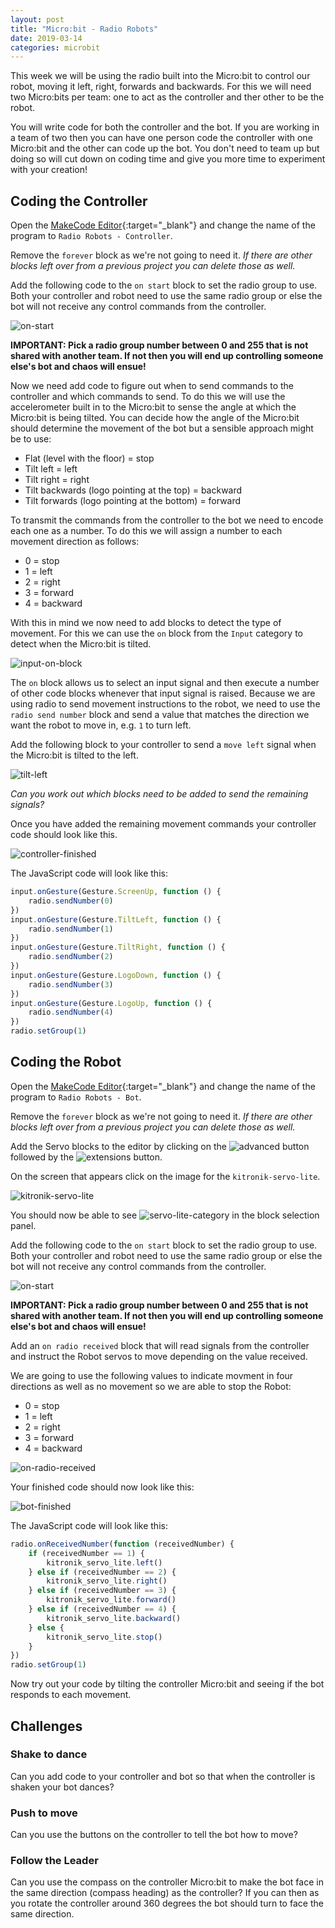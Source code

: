 ```yaml
---
layout: post
title: "Micro:bit - Radio Robots"
date: 2019-03-14
categories: microbit
---
```

This week we will be using the radio built into the Micro\:bit to control our robot, moving it left, right, forwards and backwards. For this we will need two Micro:bits per team: one to act as the controller and ther other to be the robot.

You will write code for both the controller and the bot. If you are working in a team of two then you can have one person code the controller with one Micro:bit and the other can code up the bot. You don't need to team up but doing so will cut down on coding time and give you more time to experiment with your creation!

## Coding the Controller

Open the [MakeCode Editor][editor]{:target="_blank"} and change the name of the program to `Radio Robots - Controller`.

Remove the `forever` block as we're not going to need it. *If there are other blocks left over from a previous project you can delete those as well.*

Add the following code to the `on start` block to set the radio group to use. Both your controller and robot need to use the same radio group or else the bot will not receive any control commands from the controller.

![on-start](/assets/microbit-radio-robots/on-start.png)

**IMPORTANT: Pick a radio group number between 0 and 255 that is not shared with another team. If not then you will end up controlling someone else's bot and chaos will ensue!**

Now we need add code to figure out when to send commands to the controller and which commands to send. To do this we will use the accelerometer built in to the Micro:bit to sense the angle at which the Micro:bit is being tilted. You can decide how the angle of the Micro:bit should determine the movement of the bot but a sensible approach might be to use:

- Flat (level with the floor) = stop
- Tilt left = left
- Tilt right = right
- Tilt backwards (logo pointing at the top) = backward
- Tilt forwards (logo pointing at the bottom) = forward

To transmit the commands from the controller to the bot we need to encode each one as a number. To do this we will assign a number to each movement direction as follows:

- 0 = stop
- 1 = left
- 2 = right
- 3 = forward
- 4 = backward

With this in mind we now need to add blocks to detect the type of movement. For this we can use the `on` block from the `Input` category to detect when the Micro:bit is tilted.

![input-on-block](/assets/microbit-radio-robots/input-on-block.png)

The `on` block allows us to select an input signal and then execute a number of other code blocks whenever that input signal is raised. Because we are using radio to send movement instructions to the robot, we need to use the `radio send number` block and send a value that matches the direction we want the robot to move in, e.g. `1` to turn left.

Add the following block to your controller to send a `move left` signal when the Micro:bit is tilted to the left.

![tilt-left](/assets/microbit-radio-robots/tilt-left.png)

*Can you work out which blocks need to be added to send the remaining signals?*

Once you have added the remaining movement commands your controller code should look like this.

![controller-finished](/assets/microbit-radio-robots/controller-finished.png)

The JavaScript code will look like this:

```javascript
input.onGesture(Gesture.ScreenUp, function () {
    radio.sendNumber(0)
})
input.onGesture(Gesture.TiltLeft, function () {
    radio.sendNumber(1)
})
input.onGesture(Gesture.TiltRight, function () {
    radio.sendNumber(2)
})
input.onGesture(Gesture.LogoDown, function () {
    radio.sendNumber(3)
})
input.onGesture(Gesture.LogoUp, function () {
    radio.sendNumber(4)
})
radio.setGroup(1)
```

## Coding the Robot

Open the [MakeCode Editor][editor]{:target="_blank"} and change the name of the program to `Radio Robots - Bot`.

Remove the `forever` block as we're not going to need it. *If there are other blocks left over from a previous project you can delete those as well.*

Add the Servo blocks to the editor by clicking on the ![advanced](/assets/microbit-radio-robots/advanced.png) button followed by the ![extensions](/assets/microbit-radio-robots/extensions.png) button.

On the screen that appears click on the image for the `kitronik-servo-lite`.

![kitronik-servo-lite](/assets/microbit-radio-robots/kitronik-servo-lite.png)

You should now be able to see ![servo-lite-category](/assets/microbit-radio-robots/servo-lite-category.png) in the block selection panel.

Add the following code to the `on start` block to set the radio group to use. Both your controller and robot need to use the same radio group or else the bot will not receive any control commands from the controller.

![on-start](/assets/microbit-radio-robots/on-start.png)

**IMPORTANT: Pick a radio group number between 0 and 255 that is not shared with another team. If not then you will end up controlling someone else's bot and chaos will ensue!**

Add an `on radio received` block that will read signals from the controller and instruct the Robot servos to move depending on the value received.

We are going to use the following values to indicate movment in four directions as well as no movement so we are able to stop the Robot:

- 0 = stop
- 1 = left
- 2 = right
- 3 = forward
- 4 = backward

![on-radio-received](/assets/microbit-radio-robots/on-radio-received.png)

Your finished code should now look like this:

![bot-finished](/assets/microbit-radio-robots/bot-finished.png)

The JavaScript code will look like this:

```javascript
radio.onReceivedNumber(function (receivedNumber) {
    if (receivedNumber == 1) {
        kitronik_servo_lite.left()
    } else if (receivedNumber == 2) {
        kitronik_servo_lite.right()
    } else if (receivedNumber == 3) {
        kitronik_servo_lite.forward()
    } else if (receivedNumber == 4) {
        kitronik_servo_lite.backward()
    } else {
        kitronik_servo_lite.stop()
    }
})
radio.setGroup(1)
```

Now try out your code by tilting the controller Micro:bit and seeing if the bot responds to each movement.

## Challenges

### Shake to dance

Can you add code to your controller and bot so that when the controller is shaken your bot dances?

### Push to move

Can you use the buttons on the controller to tell the bot how to move?

### Follow the Leader

Can you use the compass on the controller Micro:bit to make the bot face in the same direction (compass heading) as the controller? If you can then as you rotate the controller around 360 degrees the bot should turn to face the same direction.

[editor]: https://makecode.microbit.org/#editor
